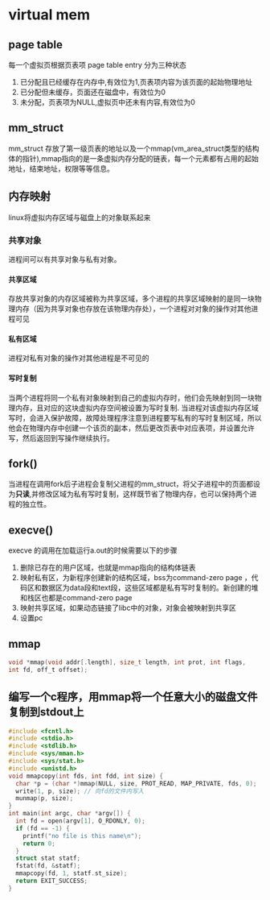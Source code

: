 # virtual mem
## page  table

每一个虚拟页根据页表项 page table entry 分为三种状态
1. 已分配且已经缓存在内存中,有效位为1,页表项内容为该页面的起始物理地址
2. 已分配但未缓存，页面还在磁盘中，有效位为0
3. 未分配，页表项为NULL,虚拟页中还未有内容,有效位为0

## mm_struct 
mm_struct 存放了第一级页表的地址以及一个mmap(vm_area_struct类型的结构体的指针),mmap指向的是一条虚拟内存分配的链表，每一个元素都有占用的起始地址，结束地址，权限等等信息。

## 内存映射

linux将虚拟内存区域与磁盘上的对象联系起来

### 共享对象

进程间可以有共享对象与私有对象。
#### 共享区域
存放共享对象的内存区域被称为共享区域，多个进程的共享区域映射的是同一块物理内存（因为共享对象也存放在该物理内存处），一个进程对对象的操作对其他进程可见


#### 私有区域
进程对私有对象的操作对其他进程是不可见的

#### 写时复制
当两个进程将同一个私有对象映射到自己的虚拟内存时，他们会先映射到同一块物理内存，且对应的这块虚拟内存空间被设置为写时复制.
当进程对该虚拟内存区域写时，会进入保护故障，故障处理程序注意到进程要写私有的写时复制区域，所以他会在物理内存中创建一个该页的副本，然后更改页表中对应表项，并设置允许写，然后返回到写操作继续执行。

## fork()

当进程在调用fork后子进程会复制父进程的mm_struct，将父子进程中的页面都设为**只读**,并修改区域为私有写时复制，这样既节省了物理内存，也可以保持两个进程的独立性。


## execve()
execve 的调用在加载运行a.out的时候需要以下的步骤
1. 删除已存在的用户区域，也就是mmap指向的结构体链表
2. 映射私有区，为新程序创建新的结构区域，bss为command-zero page ，代码区和数据区为data段和text段，这些区域都是私有写时复制的。新创建的堆和栈区也都是command-zero page
3. 映射共享区域，如果动态链接了libc中的对象，对象会被映射到共享区
4. 设置pc

## mmap
```c
void *mmap(void addr[.length], size_t length, int prot, int flags,
int fd, off_t offset);
```

## 编写一个c程序，用mmap将一个任意大小的磁盘文件复制到stdout上
```c
#include <fcntl.h>
#include <stdio.h>
#include <stdlib.h>
#include <sys/mman.h>
#include <sys/stat.h>
#include <unistd.h>
void mmapcopy(int fds, int fdd, int size) {
  char *p = (char *)mmap(NULL, size, PROT_READ, MAP_PRIVATE, fds, 0);
  write(1, p, size); // 向fd的文件内写入
  munmap(p, size);
}
int main(int argc, char *argv[]) {
  int fd = open(argv[1], O_RDONLY, 0);
  if (fd == -1) {
    printf("no file is this name\n");
    return 0;
  }
  struct stat statf;
  fstat(fd, &statf);
  mmapcopy(fd, 1, statf.st_size);
  return EXIT_SUCCESS;
}
```

